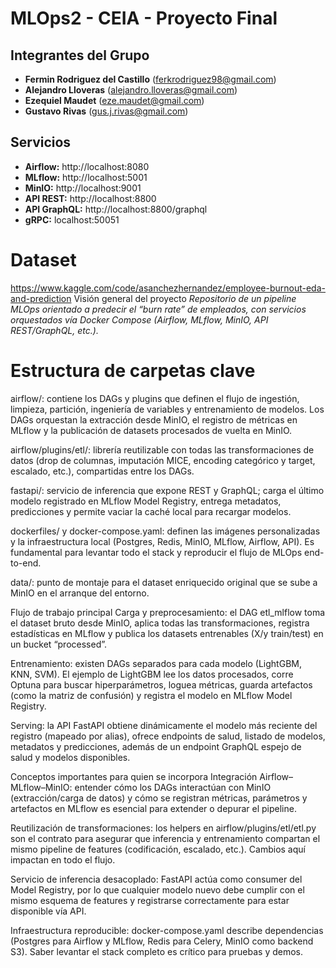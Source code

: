 # MLOps2 - CEIA - Proyecto Final

## Integrantes del Grupo

- **Fermin Rodriguez del Castillo** (<ferkrodriguez98@gmail.com>)
- **Alejandro Lloveras** (<alejandro.lloveras@gmail.com>)
- **Ezequiel Maudet** (<eze.maudet@gmail.com>)
- **Gustavo Rivas** (<gus.j.rivas@gmail.com>)

## Servicios

- **Airflow:** http://localhost:8080
- **MLflow:** http://localhost:5001  
- **MinIO:** http://localhost:9001
- **API REST:** http://localhost:8800
- **API GraphQL:** http://localhost:8800/graphql
- **gRPC:** localhost:50051

# Dataset
https://www.kaggle.com/code/asanchezhernandez/employee-burnout-eda-and-prediction
Visión general del proyecto
*Repositorio de un pipeline MLOps orientado a predecir el “burn rate” de empleados, con servicios orquestados vía Docker Compose (Airflow, MLflow, MinIO, API REST/GraphQL, etc.).*

# Estructura de carpetas clave
airflow/: contiene los DAGs y plugins que definen el flujo de ingestión, limpieza, partición, ingeniería de variables y entrenamiento de modelos. Los DAGs orquestan la extracción desde MinIO, el registro de métricas en MLflow y la publicación de datasets procesados de vuelta en MinIO.

airflow/plugins/etl/: librería reutilizable con todas las transformaciones de datos (drop de columnas, imputación MICE, encoding categórico y target, escalado, etc.), compartidas entre los DAGs.

fastapi/: servicio de inferencia que expone REST y GraphQL; carga el último modelo registrado en MLflow Model Registry, entrega metadatos, predicciones y permite vaciar la caché local para recargar modelos.

dockerfiles/ y docker-compose.yaml: definen las imágenes personalizadas y la infraestructura local (Postgres, Redis, MinIO, MLflow, Airflow, API). Es fundamental para levantar todo el stack y reproducir el flujo de MLOps end-to-end.

data/: punto de montaje para el dataset enriquecido original que se sube a MinIO en el arranque del entorno.

Flujo de trabajo principal
Carga y preprocesamiento: el DAG etl_mlflow toma el dataset bruto desde MinIO, aplica todas las transformaciones, registra estadísticas en MLflow y publica los datasets entrenables (X/y train/test) en un bucket “processed”.

Entrenamiento: existen DAGs separados para cada modelo (LightGBM, KNN, SVM). El ejemplo de LightGBM lee los datos procesados, corre Optuna para buscar hiperparámetros, loguea métricas, guarda artefactos (como la matriz de confusión) y registra el modelo en MLflow Model Registry.

Serving: la API FastAPI obtiene dinámicamente el modelo más reciente del registro (mapeado por alias), ofrece endpoints de salud, listado de modelos, metadatos y predicciones, además de un endpoint GraphQL espejo de salud y modelos disponibles.

Conceptos importantes para quien se incorpora
Integración Airflow–MLflow–MinIO: entender cómo los DAGs interactúan con MinIO (extracción/carga de datos) y cómo se registran métricas, parámetros y artefactos en MLflow es esencial para extender o depurar el pipeline.

Reutilización de transformaciones: los helpers en airflow/plugins/etl/etl.py son el contrato para asegurar que inferencia y entrenamiento compartan el mismo pipeline de features (codificación, escalado, etc.). Cambios aquí impactan en todo el flujo.

Servicio de inferencia desacoplado: FastAPI actúa como consumer del Model Registry, por lo que cualquier modelo nuevo debe cumplir con el mismo esquema de features y registrarse correctamente para estar disponible vía API.

Infraestructura reproducible: docker-compose.yaml describe dependencias (Postgres para Airflow y MLflow, Redis para Celery, MinIO como backend S3). Saber levantar el stack completo es crítico para pruebas y demos.
